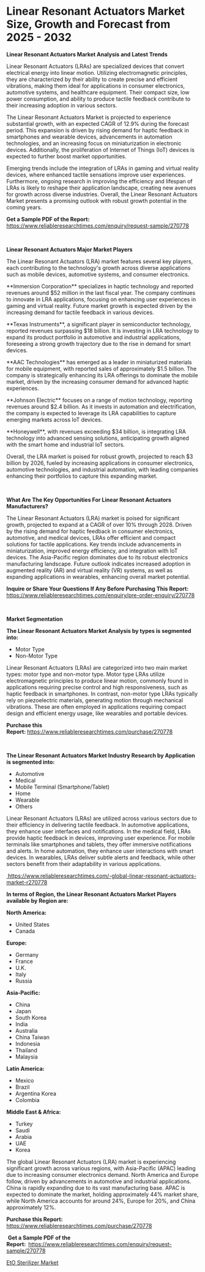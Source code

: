 <p><h1>Linear Resonant Actuators Market Size, Growth and Forecast from 2025 - 2032</h1></p><p><strong>Linear Resonant Actuators Market Analysis and Latest Trends</strong></p>
<p><p>Linear Resonant Actuators (LRAs) are specialized devices that convert electrical energy into linear motion. Utilizing electromagnetic principles, they are characterized by their ability to create precise and efficient vibrations, making them ideal for applications in consumer electronics, automotive systems, and healthcare equipment. Their compact size, low power consumption, and ability to produce tactile feedback contribute to their increasing adoption in various sectors.</p><p>The Linear Resonant Actuators Market is projected to experience substantial growth, with an expected CAGR of 12.9% during the forecast period. This expansion is driven by rising demand for haptic feedback in smartphones and wearable devices, advancements in automation technologies, and an increasing focus on miniaturization in electronic devices. Additionally, the proliferation of Internet of Things (IoT) devices is expected to further boost market opportunities.</p><p>Emerging trends include the integration of LRAs in gaming and virtual reality devices, where enhanced tactile sensations improve user experiences. Furthermore, ongoing research in improving the efficiency and lifespan of LRAs is likely to reshape their application landscape, creating new avenues for growth across diverse industries. Overall, the Linear Resonant Actuators Market presents a promising outlook with robust growth potential in the coming years.</p></p>
<p><strong>Get a Sample PDF of the Report:&nbsp;</strong> <a href="https://www.reliableresearchtimes.com/enquiry/request-sample/270778?utm_campaign=2717&utm_medium=2&utm_source=Github&utm_content=ia&utm_term=30032025&utm_id=linear-resonant-actuators">https://www.reliableresearchtimes.com/enquiry/request-sample/270778</a></p>
<p>&nbsp;</p>
<p><strong>Linear Resonant Actuators Major Market Players</strong></p>
<p><p>The Linear Resonant Actuators (LRA) market features several key players, each contributing to the technology's growth across diverse applications such as mobile devices, automotive systems, and consumer electronics.</p><p>**Immersion Corporation** specializes in haptic technology and reported revenues around $52 million in the last fiscal year. The company continues to innovate in LRA applications, focusing on enhancing user experiences in gaming and virtual reality. Future market growth is expected driven by the increasing demand for tactile feedback in various devices.</p><p>**Texas Instruments**, a significant player in semiconductor technology, reported revenues surpassing $18 billion. It is investing in LRA technology to expand its product portfolio in automotive and industrial applications, foreseeing a strong growth trajectory due to the rise in demand for smart devices.</p><p>**AAC Technologies** has emerged as a leader in miniaturized materials for mobile equipment, with reported sales of approximately $1.5 billion. The company is strategically enhancing its LRA offerings to dominate the mobile market, driven by the increasing consumer demand for advanced haptic experiences.</p><p>**Johnson Electric** focuses on a range of motion technology, reporting revenues around $2.4 billion. As it invests in automation and electrification, the company is expected to leverage its LRA capabilities to capture emerging markets across IoT devices.</p><p>**Honeywell**, with revenues exceeding $34 billion, is integrating LRA technology into advanced sensing solutions, anticipating growth aligned with the smart home and industrial IoT sectors.</p><p>Overall, the LRA market is poised for robust growth, projected to reach $3 billion by 2026, fueled by increasing applications in consumer electronics, automotive technologies, and industrial automation, with leading companies enhancing their portfolios to capture this expanding market.</p></p>
<p>&nbsp;</p>
<p><strong>What Are The Key Opportunities For Linear Resonant Actuators Manufacturers?</strong></p>
<p><p>The Linear Resonant Actuators (LRA) market is poised for significant growth, projected to expand at a CAGR of over 10% through 2028. Driven by the rising demand for haptic feedback in consumer electronics, automotive, and medical devices, LRAs offer efficient and compact solutions for tactile applications. Key trends include advancements in miniaturization, improved energy efficiency, and integration with IoT devices. The Asia-Pacific region dominates due to its robust electronics manufacturing landscape. Future outlook indicates increased adoption in augmented reality (AR) and virtual reality (VR) systems, as well as expanding applications in wearables, enhancing overall market potential.</p></p>
<p><strong>Inquire or Share Your Questions If Any Before Purchasing This Report:</strong> <a href="https://www.reliableresearchtimes.com/enquiry/pre-order-enquiry/270778?utm_campaign=2717&utm_medium=2&utm_source=Github&utm_content=ia&utm_term=30032025&utm_id=linear-resonant-actuators">https://www.reliableresearchtimes.com/enquiry/pre-order-enquiry/270778</a></p>
<p>&nbsp;</p>
<p><strong>Market Segmentation</strong></p>
<p><strong>The Linear Resonant Actuators Market Analysis by types is segmented into:</strong></p>
<p><ul><li>Motor Type</li><li>Non-Motor Type</li></ul></p>
<p><p>Linear Resonant Actuators (LRAs) are categorized into two main market types: motor type and non-motor type. Motor type LRAs utilize electromagnetic principles to produce linear motion, commonly found in applications requiring precise control and high responsiveness, such as haptic feedback in smartphones. In contrast, non-motor type LRAs typically rely on piezoelectric materials, generating motion through mechanical vibrations. These are often employed in applications requiring compact design and efficient energy usage, like wearables and portable devices.</p></p>
<p><strong>Purchase this Report:&nbsp;</strong><a href="https://www.reliableresearchtimes.com/purchase/270778?utm_campaign=2717&utm_medium=2&utm_source=Github&utm_content=ia&utm_term=30032025&utm_id=linear-resonant-actuators">https://www.reliableresearchtimes.com/purchase/270778</a></p>
<p>&nbsp;</p>
<p><strong>The Linear Resonant Actuators Market Industry Research by Application is segmented into:</strong></p>
<p><ul><li>Automotive</li><li>Medical</li><li>Mobile Terminal (Smartphone/Tablet)</li><li>Home</li><li>Wearable</li><li>Others</li></ul></p>
<p><p>Linear Resonant Actuators (LRAs) are utilized across various sectors due to their efficiency in delivering tactile feedback. In automotive applications, they enhance user interfaces and notifications. In the medical field, LRAs provide haptic feedback in devices, improving user experience. For mobile terminals like smartphones and tablets, they offer immersive notifications and alerts. In home automation, they enhance user interactions with smart devices. In wearables, LRAs deliver subtle alerts and feedback, while other sectors benefit from their adaptability in various applications.</p></p>
<p><a href="https://www.reliableresearchtimes.com/-global-linear-resonant-actuators-market-r270778?utm_campaign=2717&utm_medium=2&utm_source=Github&utm_content=ia&utm_term=30032025&utm_id=linear-resonant-actuators">&nbsp;https://www.reliableresearchtimes.com/-global-linear-resonant-actuators-market-r270778</a></p>
<p><strong>In terms of Region, the Linear Resonant Actuators Market Players available by Region are:</strong></p>
<p>
    <p> <strong> North America: </strong>
        <ul>
            <li>United States</li>
            <li>Canada</li>
        </ul>
        </p> 
    <p> <strong> Europe: </strong>
        <ul>
            <li>Germany</li>
            <li>France</li>
            <li>U.K.</li>
            <li>Italy</li>
            <li>Russia</li>
        </ul>
        </p> 
    <p> <strong> Asia-Pacific: </strong>
        <ul>
            <li>China</li>
            <li>Japan</li>
            <li>South Korea</li>
            <li>India</li>
            <li>Australia</li>
            <li>China Taiwan</li>
            <li>Indonesia</li>
            <li>Thailand</li>
            <li>Malaysia</li>
        </ul>
        </p> 
    <p> <strong> Latin America: </strong>
        <ul>
            <li>Mexico</li>
            <li>Brazil</li>
            <li>Argentina Korea</li>
            <li>Colombia</li>
        </ul>
        </p> 
    <p> <strong> Middle East & Africa: </strong>
        <ul>
            <li>Turkey</li>
            <li>Saudi</li>
            <li>Arabia</li>
            <li>UAE</li>
            <li>Korea</li>
        </ul>
    </p>
    </p>
<p><p>The global Linear Resonant Actuators (LRA) market is experiencing significant growth across various regions, with Asia-Pacific (APAC) leading due to increasing consumer electronics demand. North America and Europe follow, driven by advancements in automotive and industrial applications. China is rapidly expanding due to its vast manufacturing base. APAC is expected to dominate the market, holding approximately 44% market share, while North America accounts for around 24%, Europe for 20%, and China approximately 12%.</p></p>
<p><strong>Purchase this Report: </strong><a href="https://www.reliableresearchtimes.com/purchase/270778?utm_campaign=2717&utm_medium=2&utm_source=Github&utm_content=ia&utm_term=30032025&utm_id=linear-resonant-actuators">https://www.reliableresearchtimes.com/purchase/270778</a></p>
<p>&nbsp;<strong>Get a Sample PDF of the Report:&nbsp;&nbsp;</strong><a href="https://www.reliableresearchtimes.com/enquiry/request-sample/270778?utm_campaign=2717&utm_medium=2&utm_source=Github&utm_content=ia&utm_term=30032025&utm_id=linear-resonant-actuators">https://www.reliableresearchtimes.com/enquiry/request-sample/270778</a></p>
<p><strong></strong></p>
<p><p><a href="https://github.com/vjorelaclliv/Market-Research-Report-List-1/blob/main/eto-sterilizer-market.md?utm_campaign=2717&utm_medium=2&utm_source=Github&utm_content=ia&utm_term=30032025&utm_id=linear-resonant-actuators">EtO Sterilizer Market</a></p></p>